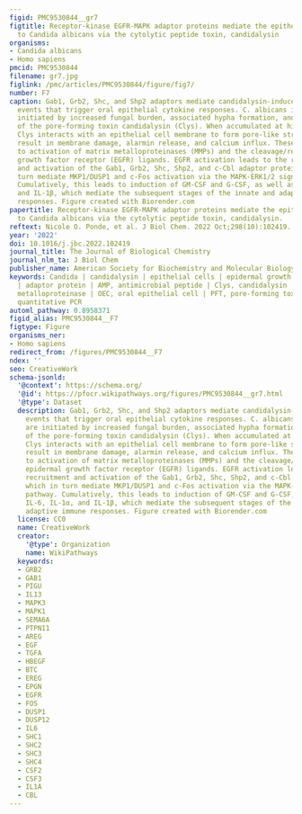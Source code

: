 ```yaml
---
figid: PMC9530844__gr7
figtitle: Receptor-kinase EGFR-MAPK adaptor proteins mediate the epithelial response
  to Candida albicans via the cytolytic peptide toxin, candidalysin
organisms:
- Candida albicans
- Homo sapiens
pmcid: PMC9530844
filename: gr7.jpg
figlink: /pmc/articles/PMC9530844/figure/fig7/
number: F7
caption: Gab1, Grb2, Shc, and Shp2 adaptors mediate candidalysin-induced signaling
  events that trigger oral epithelial cytokine responses. C. albicans infections are
  initiated by increased fungal burden, associated hypha formation, and secretion
  of the pore-forming toxin candidalysin (Clys). When accumulated at high concentrations,
  Clys interacts with an epithelial cell membrane to form pore-like structures that
  result in membrane damage, alarmin release, and calcium influx. These events lead
  to activation of matrix metalloproteinases (MMPs) and the cleavage/release of epidermal
  growth factor receptor (EGFR) ligands. EGFR activation leads to the recruitment
  and activation of the Gab1, Grb2, Shc, Shp2, and c-Cbl adaptor proteins which in
  turn mediate MKP1/DUSP1 and c-Fos activation via the MAPK-ERK1/2 signaling pathway.
  Cumulatively, this leads to induction of GM-CSF and G-CSF, as well as IL-6, IL-1α,
  and IL-1β, which mediate the subsequent stages of the innate and adaptive immune
  responses. Figure created with Biorender.com
papertitle: Receptor-kinase EGFR-MAPK adaptor proteins mediate the epithelial response
  to Candida albicans via the cytolytic peptide toxin, candidalysin.
reftext: Nicole O. Ponde, et al. J Biol Chem. 2022 Oct;298(10):102419.
year: '2022'
doi: 10.1016/j.jbc.2022.102419
journal_title: The Journal of Biological Chemistry
journal_nlm_ta: J Biol Chem
publisher_name: American Society for Biochemistry and Molecular Biology
keywords: Candida | candidalysin | epithelial cells | epidermal growth factor receptor
  | adaptor protein | AMP, antimicrobial peptide | Clys, candidalysin | MMP, matrix
  metalloproteinase | OEC, oral epithelial cell | PFT, pore-forming toxin | qPCR,
  quantitative PCR
automl_pathway: 0.8958371
figid_alias: PMC9530844__F7
figtype: Figure
organisms_ner:
- Homo sapiens
redirect_from: /figures/PMC9530844__F7
ndex: ''
seo: CreativeWork
schema-jsonld:
  '@context': https://schema.org/
  '@id': https://pfocr.wikipathways.org/figures/PMC9530844__gr7.html
  '@type': Dataset
  description: Gab1, Grb2, Shc, and Shp2 adaptors mediate candidalysin-induced signaling
    events that trigger oral epithelial cytokine responses. C. albicans infections
    are initiated by increased fungal burden, associated hypha formation, and secretion
    of the pore-forming toxin candidalysin (Clys). When accumulated at high concentrations,
    Clys interacts with an epithelial cell membrane to form pore-like structures that
    result in membrane damage, alarmin release, and calcium influx. These events lead
    to activation of matrix metalloproteinases (MMPs) and the cleavage/release of
    epidermal growth factor receptor (EGFR) ligands. EGFR activation leads to the
    recruitment and activation of the Gab1, Grb2, Shc, Shp2, and c-Cbl adaptor proteins
    which in turn mediate MKP1/DUSP1 and c-Fos activation via the MAPK-ERK1/2 signaling
    pathway. Cumulatively, this leads to induction of GM-CSF and G-CSF, as well as
    IL-6, IL-1α, and IL-1β, which mediate the subsequent stages of the innate and
    adaptive immune responses. Figure created with Biorender.com
  license: CC0
  name: CreativeWork
  creator:
    '@type': Organization
    name: WikiPathways
  keywords:
  - GRB2
  - GAB1
  - PIGU
  - IL13
  - MAPK3
  - MAPK1
  - SEMA6A
  - PTPN11
  - AREG
  - EGF
  - TGFA
  - HBEGF
  - BTC
  - EREG
  - EPGN
  - EGFR
  - FOS
  - DUSP1
  - DUSP12
  - IL6
  - SHC1
  - SHC2
  - SHC3
  - SHC4
  - CSF2
  - CSF3
  - IL1A
  - CBL
---
```

